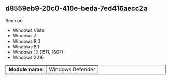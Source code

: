 ## d8559eb9-20c0-410e-beda-7ed416aecc2a

Seen on:
* Windows Vista
* Windows 7
* Windows 8.0
* Windows 8.1
* Windows 10 (1511, 1607)
* Windows 2016

<table border="1" class="docutils">
  <tbody>
    <tr>
      <td><b>Module name:</b></td>
      <td>Windows Defender</td>
    </tr>
  </tbody>
</table>

